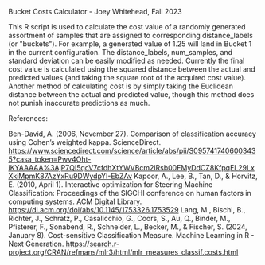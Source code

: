 Bucket Costs Calculator - Joey Whitehead, Fall 2023

This R script is used to calculate the cost value of a randomly generated assortment of samples
that are assigned to corresponding distance_labels (or "buckets"). For example, a generated value
of 1.25 will land in Bucket 1 in the current configuration. The distance_labels, num_samples,
and standard deviation can be easily modified as needed. Currently the final cost value is
calculated using the squared distance between the actual and predicted values (and taking the
square root of the acquired cost value). Another method of calculating cost is by simply taking
the Euclidean distance between the actual and predicted value, though this method does not punish
inaccurate predictions as much.


References:

Ben-David, A. (2006, November 27). Comparison of classification accuracy using Cohen’s weighted kappa. ScienceDirect. https://www.sciencedirect.com/science/article/abs/pii/S0957417406003435?casa_token=Pwv4Oht-iKYAAAAA%3AjP7QI5qcV7cfdhXtYWVBcm2iRsb00FMyDdCZ8KfpqEL29LxXkiMpmK87AzYxRu9DWydpYI-EbZAv 
Kapoor, A., Lee, B., Tan, D., & Horvitz, E. (2010, April 1). Interactive optimization for Steering Machine Classification: Proceedings of the SIGCHI conference on human factors in computing systems. ACM Digital Library. https://dl.acm.org/doi/abs/10.1145/1753326.1753529 
Lang, M., Bischl, B., Richter, J., Schratz, P., Casalicchio, G., Coors, S., Au, Q., Binder, M., Pfisterer, F., Sonabend, R., Schneider, L., Becker, M., & Fischer, S. (2024, January 8). Cost-sensitive Classification Measure. Machine Learning in R - Next Generation. https://search.r-project.org/CRAN/refmans/mlr3/html/mlr_measures_classif.costs.html 
